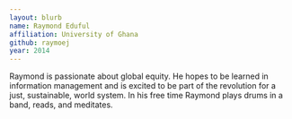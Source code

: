 ```yaml
---
layout: blurb
name: Raymond Eduful
affiliation: University of Ghana
github: raymoej
year: 2014
---
```

Raymond is passionate about global equity. He hopes to be learned in information management and is excited to be part of the revolution for a just, sustainable, world system. In his free time Raymond plays drums in a band, reads, and meditates.

